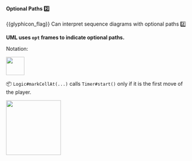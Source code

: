 <div id="title">

#### Optional Paths :two:

</div>

<span id="prereqs"></span>

<span id="outcomes">{{glyphicon_flag}} Can interpret sequence diagrams with optional paths :two:</span>

<div id="body">

**UML uses `opt` frames to indicate optional paths.**

Notation:

<img src="{{baseUrl}}/uml/sequenceDiagrams/optionalPaths/images/notation.png" height="50" />
<p/>

<tip-box>

:package: `Logic#markCellAt(...)` calls `Timer#start()` only if it is the first move of the player. 

<img src="{{baseUrl}}/uml/sequenceDiagrams/optionalPaths/images/logicTimer.png" height="150" />
<p/>

</tip-box>

</div>

<div id="extras">
</div>